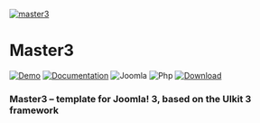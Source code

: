 [![master3](https://master3.alekvolsk.info/images/github.jpg)](https://master3.alekvolsk.info/)

# Master3

[![Demo](https://img.shields.io/badge/-demo-green.svg?style=for-the-badge)](https://master3.alekvolsk.info/positions)
[![Documentation](https://img.shields.io/badge/-documentation-red.svg?style=for-the-badge)](https://master3.alekvolsk.info/documentation)
![Joomla](https://img.shields.io/badge/joomla-%5E3.9.0-blue.svg?style=for-the-badge)
![Php](https://img.shields.io/badge/php-%5E5.6-blue.svg?style=for-the-badge)
[![Download](https://img.shields.io/badge/download-%5E1.0.9-blue.svg?style=for-the-badge)](https://master3.alekvolsk.info/download)

### Master3 – template for Joomla! 3, based on the UIkit 3 framework
